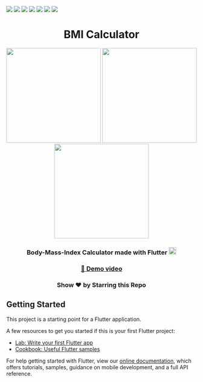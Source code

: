 ![](https://img.shields.io/badge/Application-BMI_Calculator-yellow.svg)
![](https://img.shields.io/badge/Programming_Language-Dart-blue.svg)
![](https://img.shields.io/badge/Framework_Used-Flutter-brown.svg)
![](https://img.shields.io/badge/Dart_Version-2.15.1-skyblue.svg)
![](https://img.shields.io/badge/Flutter_Version-2.8.1-skyblue.svg)
![](https://img.shields.io/badge/Level-Basic-red.svg)
![](https://img.shields.io/badge/Status-Complete-green.svg)

<h1 align="center">BMI Calculator</h1>

<p align="center">
<img src="https://i.postimg.cc/fy8hzcrk/mockup-1.png" width=250 /> 
<img src="https://i.postimg.cc/285DHt1W/mockup-2.png" width=250 />
<img src="https://i.postimg.cc/59gJSJ21/mockup-3.png" width=250 />
</p>

<h3 align="center"> Body-Mass-Index Calculator made with Flutter  <img src="https://www.vectorlogo.zone/logos/flutterio/flutterio-icon.svg" alt="flutter" width="20" height="20"/> </a></h3>

### [<p align="center">🔗 Demo video </p>](https://youtu.be/7GBlsx2jPI4)

<h3 align="center"> Show ❤️ by Starring this Repo </h3>

## Getting Started

This project is a starting point for a Flutter application.

A few resources to get you started if this is your first Flutter project:

- [Lab: Write your first Flutter app](https://flutter.dev/docs/get-started/codelab)
- [Cookbook: Useful Flutter samples](https://flutter.dev/docs/cookbook)

For help getting started with Flutter, view our
[online documentation](https://flutter.dev/docs), which offers tutorials,
samples, guidance on mobile development, and a full API reference.
